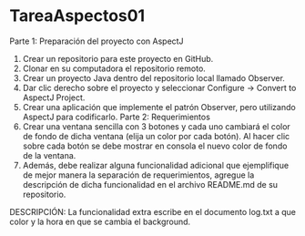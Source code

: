 # TareaAspectos01

Parte 1: Preparación del proyecto con AspectJ
1. Crear un repositorio para este proyecto en GitHub.
2. Clonar en su computadora el repositorio remoto.
3. Crear un proyecto Java dentro del repositorio local llamado Observer.
4. Dar clic derecho sobre el proyecto y seleccionar Configure → Convert to AspectJ Project.
5. Crear una aplicación que implemente el patrón Observer, pero utilizando AspectJ para 
codificarlo. 
Parte 2: Requerimientos
1. Crear una ventana sencilla con 3 botones y cada uno cambiará el color de fondo de dicha 
ventana (elija un color por cada botón). Al hacer clic sobre cada botón se debe mostrar en 
consola el nuevo color de fondo de la ventana.
2. Además, debe realizar alguna funcionalidad adicional que ejemplifique de mejor manera la 
separación de requerimientos, agregue la descripción de dicha funcionalidad en el archivo 
README.md de su repositorio.


DESCRIPCIÓN: La funcionalidad extra escribe en el documento log.txt a que color y la hora en que se cambia el background.

